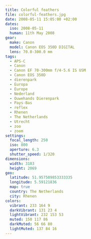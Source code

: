 ```yaml
---
title: Colorful feathers
file: colorful-feathers.jpg
date: 2008-05-11 15:05:00 +02:00
dates:
  iso: 2008-05-11
  human: 11th May 2008
gear:
  make: Canon
  model: Canon EOS 350D DIGITAL
  lens: 70.0-300.0 mm
tags:
  - APS-C
  - Canon
  - Canon EF 70-300mm f/4-5.6 IS USM
  - Canon EOS 350D
  - dierenpark
  - Europa
  - Europe
  - Nederland
  - Ouwehands Dierenpark
  - Pays-Bas
  - reflex
  - Rhenen
  - The Netherlands
  - Utrecht
  - zoo
  - zoom
settings:
  focal_length: 250
  iso: 800
  aperture: 6.3
  shutter_speed: 1/320
dimensions:
  width: 3103
  height: 2069
geo:
  latitude: 51.957509853333335
  longitude: 5.59121836
  map: true
  country: The Netherlands
  city: Rhenen
colors:
  vibrant: 233 164 9
  darkVibrant: 131 23 4
  lightVibrant: 232 153 53
  muted: 150 117 86
  darkMuted: 56 66 80
  lightMuted: 137 84 16
---
```



